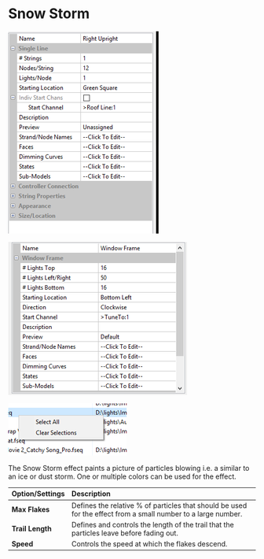 # Snow Storm

![Icon](../../.gitbook/assets/image%20%28122%29.png)

![Sequencer Grid](../../.gitbook/assets/image%20%28736%29.png)

![](../../.gitbook/assets/image%20%28369%29.png)

The Snow Storm effect paints a picture of particles blowing i.e. a similar to an ice or dust storm.  One or multiple colors can be used for the effect.

| Option/Settings | Description |
| :--- | :--- |
| **Max Flakes** | Defines the relative % of particles that should be used for the effect from a small number to a large number. |
| **Trail Length** | Defines and controls the length of the trail that the particles leave before fading out. |
| **Speed** | Controls the speed at which the flakes descend. |

